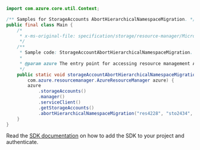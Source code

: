 ```java
import com.azure.core.util.Context;

/** Samples for StorageAccounts AbortHierarchicalNamespaceMigration. */
public final class Main {
    /*
     * x-ms-original-file: specification/storage/resource-manager/Microsoft.Storage/stable/2021-08-01/examples/StorageAccountAbortHierarchicalNamespaceMigration.json
     */
    /**
     * Sample code: StorageAccountAbortHierarchicalNamespaceMigration.
     *
     * @param azure The entry point for accessing resource management APIs in Azure.
     */
    public static void storageAccountAbortHierarchicalNamespaceMigration(
        com.azure.resourcemanager.AzureResourceManager azure) {
        azure
            .storageAccounts()
            .manager()
            .serviceClient()
            .getStorageAccounts()
            .abortHierarchicalNamespaceMigration("res4228", "sto2434", Context.NONE);
    }
}
```

Read the [SDK documentation](https://github.com/Azure/azure-sdk-for-java/blob/azure-resourcemanager_2.13.0/sdk/resourcemanager/azure-resourcemanager/README.md) on how to add the SDK to your project and authenticate.
